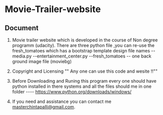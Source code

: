 # Movie-Trailer-website
Document
----------------------------------------
1) Movie trailer website which is developed in the course of Non degree programm (udacity). There are three python file ,you can re-use the fresh_tomatoes which has a bootstrap template design 
file names -- media.py
                --entertainment_center.py
                --fresh_tomatoes
                -- one back ground image file (moviebg)

2) Copyright and Licensing "" Any one can use this code and wesite !!""
3) Before Downloading and Runing this program every one should have python installed in there systems and all the files should me in one folder 
     ---- https://www.python.org/downloads/windows/

4) If you need and assistance you can contact me masterchintapalli@gmail.com.

